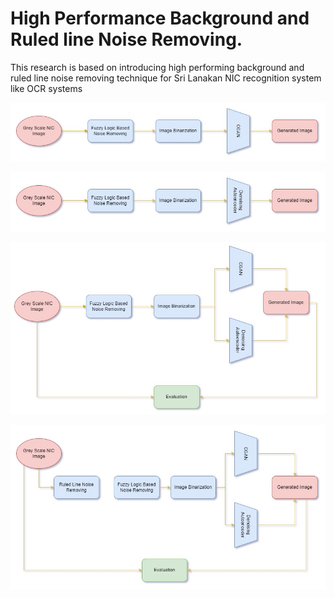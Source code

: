 # High Performance Background and Ruled line Noise Removing.

This research is based on introducing high performing background and ruled line noise removing technique for Sri Lanakan NIC recognition system like OCR systems

![This is an image](images/Model_1.jpg)

![This is an image](images/Model_2.jpg)

![This is an image](images/overall_background_noise_removing.jpg)

![This is an image](images/overall.jpg)
